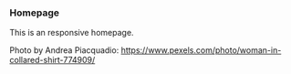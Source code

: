 ### Homepage
This is an responsive homepage.

Photo by Andrea Piacquadio: https://www.pexels.com/photo/woman-in-collared-shirt-774909/
